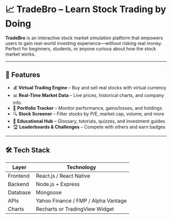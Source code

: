 # 📈 TradeBro – Learn Stock Trading by Doing

**TradeBro** is an interactive stock market simulation platform that empowers users to gain real-world investing experience—without risking real money. Perfect for beginners, students, or anyone curious about how the stock market works.

---

## 🚀 Features

- 💰 **Virtual Trading Engine** – Buy and sell real stocks with virtual currency
- 📊 **Real-Time Market Data** – Live prices, historical charts, and company info
- 📁 **Portfolio Tracker** – Monitor performance, gains/losses, and holdings
- 🔍 **Stock Screener** – Filter stocks by P/E, market cap, volume, and more
- 🧠 **Educational Hub** – Glossary, tutorials, quizzes, and investment guides
- 🏆 **Leaderboards & Challenges** – Compete with others and earn badges

---

## 🛠 Tech Stack

| Layer       | Technology                         |
|-------------|------------------------------------|
| Frontend    | React.js / React Native            |
| Backend     | Node.js + Express                  |
| Database    | Mongoose                           |
| APIs        | Yahoo Finance / FMP / Alpha Vantage|
| Charts      | Recharts or TradingView Widget     |



